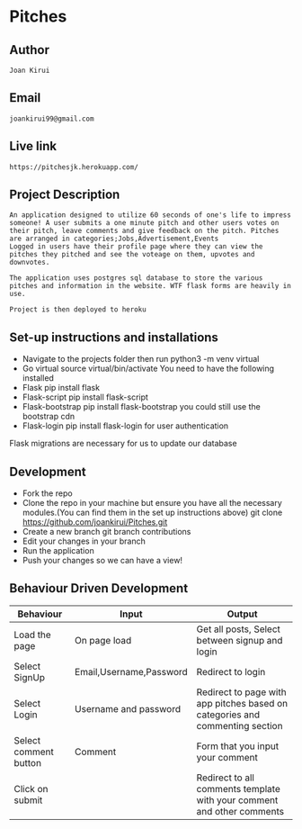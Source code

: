 # Pitches
## Author
    Joan Kirui
## Email
    joankirui99@gmail.com
## Live link
    https://pitchesjk.herokuapp.com/

## Project Description
    An application designed to utilize 60 seconds of one's life to impress someone! A user submits a one minute pitch and other users votes on their pitch, leave comments and give feedback on the pitch. Pitches are arranged in categories;Jobs,Advertisement,Events
    Logged in users have their profile page where they can view the pitches they pitched and see the voteage on them, upvotes and downvotes.

    The application uses postgres sql database to store the various pitches and information in the website. WTF flask forms are heavily in use.

    Project is then deployed to heroku

## Set-up instructions and installations
* Navigate to the projects folder then run python3 -m venv virtual
* Go virtual source virtual/bin/activate You need to have the following installed
* Flask pip install flask
* Flask-script pip install flask-script
* Flask-bootstrap pip install flask-bootstrap you could still use the bootstrap cdn
* Flask-login pip install flask-login for user authentication

Flask migrations are necessary for us to update our database

## Development
* Fork the repo
* Clone the repo in your machine but ensure you have all the necessary modules.(You can find them in the set up instructions above) git clone https://github.com/joankirui/Pitches.git
* Create a new branch git branch contributions
* Edit your changes in your branch
* Run the application
* Push your changes so we can have a view!


## Behaviour Driven Development
|Behaviour|Input|Output|
|---------|------|------|
|Load the page|On page load|Get all posts, Select between signup and login|
|Select SignUp|Email,Username,Password|Redirect to login|
|Select Login|Username and password|Redirect to page with app pitches based on categories and commenting section|
|Select comment button|Comment|Form that you input your comment|
|Click on submit||Redirect to all comments template with your comment and other comments|
